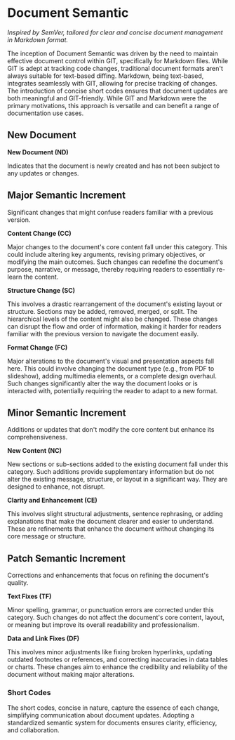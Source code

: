 # Document Semantic

_Inspired by SemVer, tailored for clear and concise document management in Markdown format._

The inception of Document Semantic was driven by the need to maintain effective document control within GIT, specifically for Markdown files. While GIT is adept at tracking code changes, traditional document formats aren't always suitable for text-based diffing. Markdown, being text-based, integrates seamlessly with GIT, allowing for precise tracking of changes. The introduction of concise short codes ensures that document updates are both meaningful and GIT-friendly. While GIT and Markdown were the primary motivations, this approach is versatile and can benefit a range of documentation use cases.

## New Document

**New Document (ND)**

Indicates that the document is newly created and has not been subject to any updates or changes.

## Major Semantic Increment

Significant changes that might confuse readers familiar with a previous version.

**Content Change (CC)**

Major changes to the document's core content fall under this category. This could include altering key arguments, revising primary objectives, or modifying the main outcomes. Such changes can redefine the document's purpose, narrative, or message, thereby requiring readers to essentially re-learn the content.

**Structure Change (SC)**

This involves a drastic rearrangement of the document's existing layout or structure. Sections may be added, removed, merged, or split. The hierarchical levels of the content might also be changed. These changes can disrupt the flow and order of information, making it harder for readers familiar with the previous version to navigate the document easily.

**Format Change (FC)**

Major alterations to the document's visual and presentation aspects fall here. This could involve changing the document type (e.g., from PDF to slideshow), adding multimedia elements, or a complete design overhaul. Such changes significantly alter the way the document looks or is interacted with, potentially requiring the reader to adapt to a new format.

## Minor Semantic Increment

Additions or updates that don't modify the core content but enhance its comprehensiveness.

**New Content (NC)**

New sections or sub-sections added to the existing document fall under this category. Such additions provide supplementary information but do not alter the existing message, structure, or layout in a significant way. They are designed to enhance, not disrupt.

**Clarity and Enhancement (CE)**

This involves slight structural adjustments, sentence rephrasing, or adding explanations that make the document clearer and easier to understand. These are refinements that enhance the document without changing its core message or structure.

## Patch Semantic Increment

Corrections and enhancements that focus on refining the document's quality.

**Text Fixes (TF)**

Minor spelling, grammar, or punctuation errors are corrected under this category. Such changes do not affect the document's core content, layout, or meaning but improve its overall readability and professionalism.

**Data and Link Fixes (DF)**

This involves minor adjustments like fixing broken hyperlinks, updating outdated footnotes or references, and correcting inaccuracies in data tables or charts. These changes aim to enhance the credibility and reliability of the document without making major alterations.

### Short Codes
The short codes, concise in nature, capture the essence of each change, simplifying communication about document updates. Adopting a standardized semantic system for documents ensures clarity, efficiency, and collaboration.
